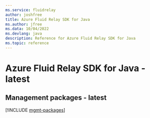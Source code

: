 ```yaml
---
ms.service: fluidrelay
author: joshfree
title: Azure Fluid Relay SDK for Java
ms.author: jfree
ms.data: 10/04/2022
ms.devlang: java
description: Reference for Azure Fluid Relay SDK for Java
ms.topic: reference
---
```

# Azure Fluid Relay SDK for Java - latest

## Management packages - latest
[!INCLUDE [mgmt-packages](fluid-relay-mgmt-index.md)]